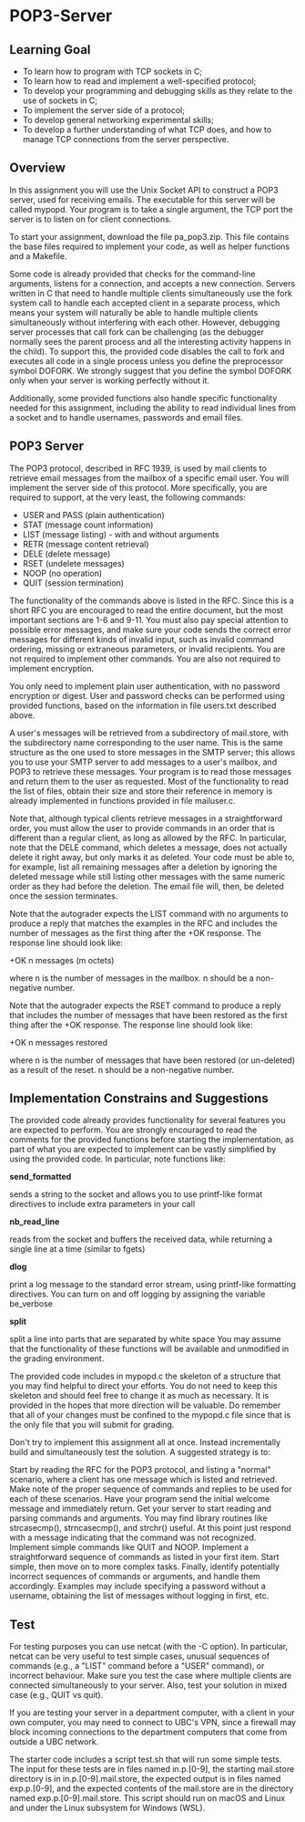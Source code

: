 # POP3-Server

## Learning Goal
- To learn how to program with TCP sockets in C;
- To learn how to read and implement a well-specified protocol;
- To develop your programming and debugging skills as they relate to the use of sockets in C;
- To implement the server side of a protocol;
- To develop general networking experimental skills;
- To develop a further understanding of what TCP does, and how to manage TCP connections from the server perspective.

## Overview
In this assignment you will use the Unix Socket API to construct a POP3 server, used for receiving emails. The executable for this server will be called mypopd. Your program is to take a single argument, the TCP port the server is to listen on for client connections.

To start your assignment, download the file pa_pop3.zip. This file contains the base files required to implement your code, as well as helper functions and a Makefile.

Some code is already provided that checks for the command-line arguments, listens for a connection, and accepts a new connection. Servers written in C that need to handle multiple clients simultaneously use the fork system call to handle each accepted client in a separate process, which means your system will naturally be able to handle multiple clients simultaneously without interfering with each other. However, debugging server processes that call fork can be challenging (as the debugger normally sees the parent process and all the interesting activity happens in the child). To support this, the provided code disables the call to fork and executes all code in a single process unless you define the preprocessor symbol DOFORK. We strongly suggest that you define the symbol DOFORK only when your server is working perfectly without it.

Additionally, some provided functions also handle specific functionality needed for this assignment, including the ability to read individual lines from a socket and to handle usernames, passwords and email files.

## POP3 Server
The POP3 protocol, described in RFC 1939, is used by mail clients to retrieve email messages from the mailbox of a specific email user. You will implement the server side of this protocol. More specifically, you are required to support, at the very least, the following commands:

- USER and PASS (plain authentication)
- STAT (message count information)
- LIST (message listing) - with and without arguments
- RETR (message content retrieval)
- DELE (delete message)
- RSET (undelete messages)
- NOOP (no operation)
- QUIT (session termination)

The functionality of the commands above is listed in the RFC. Since this is a short RFC you are encouraged to read the entire document, but the most important sections are 1-6 and 9-11. You must also pay special attention to possible error messages, and make sure your code sends the correct error messages for different kinds of invalid input, such as invalid command ordering, missing or extraneous parameters, or invalid recipients. You are not required to implement other commands. You are also not required to implement encryption.

You only need to implement plain user authentication, with no password encryption or digest. User and password checks can be performed using provided functions, based on the information in file users.txt described above.

A user's messages will be retrieved from a subdirectory of mail.store, with the subdirectory name corresponding to the user name. This is the same structure as the one used to store messages in the SMTP server; this allows you to use your SMTP server to add messages to a user's mailbox, and POP3 to retrieve these messages. Your program is to read those messages and return them to the user as requested. Most of the functionality to read the list of files, obtain their size and store their reference in memory is already implemented in functions provided in file mailuser.c.

Note that, although typical clients retrieve messages in a straightforward order, you must allow the user to provide commands in an order that is different than a regular client, as long as allowed by the RFC. In particular, note that the DELE command, which deletes a message, does not actually delete it right away, but only marks it as deleted. Your code must be able to, for example, list all remaining messages after a deletion by ignoring the deleted message while still listing other messages with the same numeric order as they had before the deletion. The email file will, then, be deleted once the session terminates.

Note that the autograder expects the LIST command with no arguments to produce a reply that matches the examples in the RFC and includes the number of messages as the first thing after the +OK response. The response line should look like:

+OK n messages (m octets)

where n is the number of messages in the mailbox. n should be a non-negative number.

Note that the autograder expects the RSET command to produce a reply that includes the number of messages that have been restored as the first thing after the +OK response. The response line should look like:

+OK n messages restored

where n is the number of messages that have been restored (or un-deleted) as a result of the reset. n should be a non-negative number.

## Implementation Constrains and Suggestions
The provided code already provides functionality for several features you are expected to perform. You are strongly encouraged to read the comments for the provided functions before starting the implementation, as part of what you are expected to implement can be vastly simplified by using the provided code. In particular, note functions like:

**send_formatted**

sends a string to the socket and allows you to use printf-like format directives to include extra parameters in your call

**nb_read_line**

reads from the socket and buffers the received data, while returning a single line at a time (similar to fgets)

**dlog**

print a log message to the standard error stream, using printf-like formatting directives. You can turn on and off logging by assigning the variable be_verbose

**split**

split a line into parts that are separated by white space
You may assume that the functionality of these functions will be available and unmodified in the grading environment.

The provided code includes in mypopd.c the skeleton of a structure that you may find helpful to direct your efforts. You do not need to keep this skeleton and should feel free to change it as much as necessary. It is provided in the hopes that more direction will be valuable. Do remember that all of your changes must be confined to the mypopd.c file since that is the only file that you will submit for grading.

Don't try to implement this assignment all at once. Instead incrementally build and simultaneously test the solution. A suggested strategy is to:

Start by reading the RFC for the POP3 protocol, and listing a "normal" scenario, where a client has one message which is listed and retrieved. Make note of the proper sequence of commands and replies to be used for each of these scenarios.
Have your program send the initial welcome message and immediately return.
Get your server to start reading and parsing commands and arguments. You may find library routines like strcasecmp(), strncasecmp(), and strchr() useful. At this point just respond with a message indicating that the command was not recognized.
Implement simple commands like QUIT and NOOP.
Implement a straightforward sequence of commands as listed in your first item. Start simple, then move on to more complex tasks.
Finally, identify potentially incorrect sequences of commands or arguments, and handle them accordingly. Examples may include specifying a password without a username, obtaining the list of messages without logging in first, etc.

## Test
For testing purposes you can use netcat (with the -C option). In particular, netcat can be very useful to test simple cases, unusual sequences of commands (e.g., a "LIST" command before a "USER" command), or incorrect behaviour. Make sure you test the case where multiple clients are connected simultaneously to your server. Also, test your solution in mixed case (e.g., QUIT vs quit).

If you are testing your server in a department computer, with a client in your own computer, you may need to connect to UBC's VPN, since a firewall may block incoming connections to the department computers that come from outside a UBC network.

The starter code includes a script test.sh that will run some simple tests. The input for these tests are in files named in.p.[0-9], the starting mail.store directory is in in.p.[0-9].mail.store, the expected output is in files named exp.p.[0-9], and the expected contents of the mail.store are in the directory named exp.p.[0-9].mail.store. This script should run on macOS and Linux and under the Linux subsystem for Windows (WSL).
